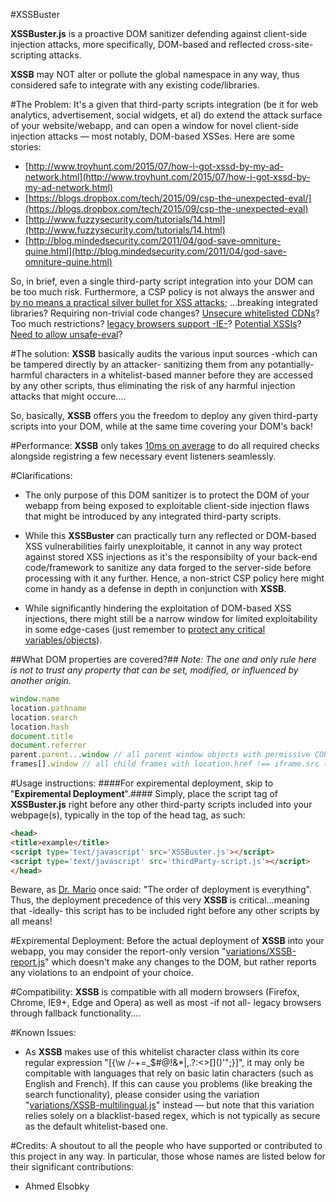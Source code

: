 #XSSBuster

**XSSBuster.js** is a proactive DOM sanitizer defending against client-side injection attacks, more specifically, DOM-based and reflected cross-site-scripting attacks.

**XSSB** may NOT alter or pollute the global namespace in any way, thus considered safe to integrate with any existing code/libraries.

#The Problem:
It's a given that third-party scripts integration (be it for web analytics, advertisement, social widgets, et al) do extend the attack surface of your website/webapp, and can open a window for novel client-side injection attacks — most notably, DOM-based XSSes. Here are some stories:
* [http://www.troyhunt.com/2015/07/how-i-got-xssd-by-my-ad-network.html](http://www.troyhunt.com/2015/07/how-i-got-xssd-by-my-ad-network.html)
* [https://blogs.dropbox.com/tech/2015/09/csp-the-unexpected-eval/](https://blogs.dropbox.com/tech/2015/09/csp-the-unexpected-eval)
* [http://www.fuzzysecurity.com/tutorials/14.html](http://www.fuzzysecurity.com/tutorials/14.html)
* [http://blog.mindedsecurity.com/2011/04/god-save-omniture-quine.html](http://blog.mindedsecurity.com/2011/04/god-save-omniture-quine.html)

So, in brief, even a single third-party script integration into your DOM can be too much risk. Furthermore, a CSP policy is not always the answer and [by no means a practical silver bullet for XSS attacks](http://blog.innerht.ml/csp-2015); ...breaking integrated libraries? Requiring non-trivial code changes? [Unsecure whitelisted CDNs](https://github.com/cure53/XSSChallengeWiki/wiki/H5SC-Minichallenge-3:-%22Sh*t,-it's-CSP!%22)? Too much restrictions? [legacy browsers support -IE-](http://caniuse.com/csp)? [Potential XSSIs](https://www.kittenpics.org/wp-content/uploads/2015/11/blackhat-eu-15.pdf)? [Need to allow unsafe-eval](https://blogs.dropbox.com/tech/2015/09/csp-the-unexpected-eval)?

#The solution:
**XSSB** basically audits the various input sources -which can be tampered directly by an attacker- sanitizing them from any potantially-harmful characters in a whitelist-based manner before they are accessed by any other scripts, thus eliminating the risk of any harmful injection attacks that might occure....

So, basically, **XSSB** offers you the freedom to deploy any given third-party scripts into your DOM, while at the same time covering your DOM's back!

#Performance:
**XSSB** only takes [10ms on average](/tests/perf) to do all required checks alongside registring a few necessary event listeners seamlessly.

#Clarifications:
* The only purpose of this DOM sanitizer is to protect the DOM of your webapp from being exposed to exploitable client-side injection flaws that might be introduced by any integrated third-party scripts.

* While this **XSSBuster** can practically turn any reflected or DOM-based XSS vulnerabilities fairly unexploitable, it cannot in any way protect against stored XSS injections as it's the responsibilty of your back-end code/framework to sanitize any data forged to the server-side before processing with it any further. Hence, a non-strict CSP policy here might come in handy as a defense in depth in conjunction with **XSSB**.

* While significantly hindering the exploitation of DOM-based XSS injections, there might still be a narrow window for limited exploitability in some edge-cases (just remember to [protect any critical variables/objects](https://www.owasp.org/images/a/a3/Mario_Heiderich_OWASP_Sweden_Locking_the_throneroom.pdf)).

##What DOM properties are covered?##
*Note: The one and only rule here is not to trust any property that can be set, modified, or influenced by another origin.*
```javascript
window.name
location.pathname
location.search
location.hash
document.title
document.referrer
parent.parent...window // all parent window objects with permissive CORS
frames[].window // all child frames with location.href !== iframe.src (or those from a different origin)
```

#Usage instructions:
####For expiremental deployment, skip to "**Expiremental Deployment**".####
Simply, place the script tag of **XSSBuster.js** right before any other third-party scripts included into your webpage(s), typically in the top of the head tag, as such:
```html
<head>
<title>example</title>
<script type='text/javascript' src='XSSBuster.js'></script>
<script type='text/javascript' src='thirdParty-script.js'></script>
</head>
```

Beware, as [Dr. Mario](https://twitter.com/0x6D6172696F) once said: "The order of deployment is everything". Thus, the deployment precedence of this very **XSSB** is critical...meaning that -ideally- this script has to be included right before any other scripts by all means!

#Expiremental Deployment:
Before the actual deployment of **XSSB** into your webapp, you may consider the report-only version "[variations/XSSB-report.js](/variations/XSSB-report.js)" which doesn't make any changes to the DOM, but rather reports any violations to an endpoint of your choice.

#Compatibility:
**XSSB** is compatible with all modern browsers (Firefox, Chrome, IE9+, Edge and Opera) as well as most -if not all- legacy browsers through fallback functionality....

#Known Issues:
* As **XSSB** makes use of this whitelist character class within its core regular expression "[{\w \/\-+=\_$#@!&*|,.?:<>[\]()'";}]", it may only be compitable with languages that rely on basic latin characters (such as English and French). If this can cause you problems (like breaking the search functionality), please consider using the variation "[variations/XSSB-multilingual.js](/variations/XSSB-multilingual.js)" instead — but note that this variation relies solely on a blacklist-based regex, which is not typically as secure as the default whitelist-based one.

#Credits:
A shoutout to all the people who have supported or contributed to this project in any way. In particular, those whose names are listed below for their significant contributions:
* Ahmed Elsobky
